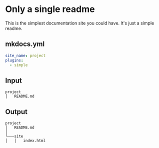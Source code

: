 # Only a single readme

This is the simplest documentation site you could have.  It's just a simple readme.

## mkdocs.yml

```yaml
site_name: project
plugins:
  - simple
```

## Input

```
project
│   README.md
```

## Output

```
project
│   README.md
│
└───site
│   │   index.html
```
